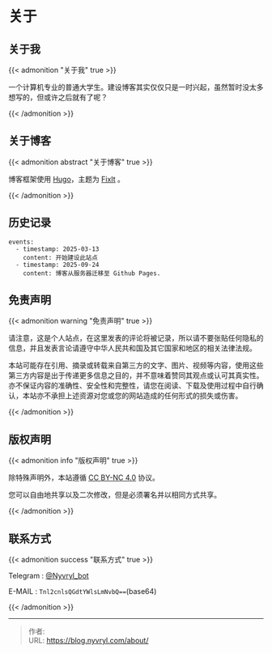 # 关于

## 关于我

{{< admonition "关于我" true >}}

一个计算机专业的普通大学生。建设博客其实仅仅只是一时兴起，虽然暂时没太多想写的，但或许之后就有了呢？

{{< /admonition >}}

## 关于博客

{{< admonition abstract "关于博客" true >}}

  博客框架使用 [Hugo](https://gohugo.io/)，主题为 [FixIt](https://github.com/hugo-fixit/FixIt) 。

{{< /admonition >}}

## 历史记录

```timeline {reverse=true}
events:
  - timestamp: 2025-03-13
    content: 开始建设此站点
  - timestamp: 2025-09-24
    content: 博客从服务器迁移至 Github Pages.
```

## 免责声明

{{< admonition warning "免责声明" true >}}

  请注意，这是个人站点，在这里发表的评论将被记录，所以请不要张贴任何隐私的信息，并且发表言论请遵守中华人民共和国及其它国家和地区的相关法律法规。

  本站可能存在引用、摘录或转载来自第三方的文字、图片、视频等内容，使用这些第三方内容是出于传递更多信息之目的，并不意味着赞同其观点或认可其真实性。亦不保证内容的准确性、安全性和完整性，请您在阅读、下载及使用过程中自行确认，本站亦不承担上述资源对您或您的网站造成的任何形式的损失或伤害。

{{< /admonition >}}

## 版权声明

{{< admonition info "版权声明" true >}}

  除特殊声明外，本站遵循 [CC BY-NC 4.0](https://creativecommons.org/licenses/by-nc/4.0/) 协议。

  您可以自由地共享以及二次修改，但是必须署名并以相同方式共享。

{{< /admonition >}}

## 联系方式

{{< admonition success "联系方式" true >}}

  Telegram  : [@Nyvryl_bot](https://t.me/nyvryl_bot)

  E-MAIL : ```Tnl2cnlsQGdtYWlsLmNvbQ==```(base64)

{{< /admonition >}}



---

> 作者: <no value>  
> URL: https://blog.nyvryl.com/about/  

